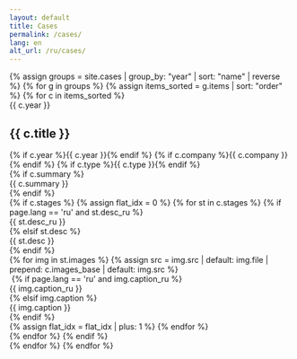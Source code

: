 ```yaml
---
layout: default
title: Cases
permalink: /cases/
lang: en
alt_url: /ru/cases/
---
```


<div class="featured-cases">
  {% assign groups = site.cases | group_by: "year" | sort: "name" | reverse %}
  {% for g in groups %}
    {% assign items_sorted = g.items | sort: "order" %}
    {% for c in items_sorted %}
      <div class="case-block">
        <div class="case-year-rail">{{ c.year }}</div>
        <div class="case-meta2">
          <div class="case-title-row">
            <h2 class="case-title3">{{ c.title }}</h2>
          </div>
          <div class="case-meta2-inline">
            {% if c.year %}<span class="case-year-inline">{{ c.year }}</span>{% endif %}
            {% if c.company %}<span class="case-company">{{ c.company }}</span>{% endif %}
            {% if c.type %}<span class="case-type">{{ c.type }}</span>{% endif %}
          </div>
          {% if c.summary %}<div class="case-summary2">{{ c.summary }}</div>{% endif %}
        </div>
        {% if c.stages %}
  {% assign flat_idx = 0 %}
  {% for st in c.stages %}
    {% if page.lang == 'ru' and st.desc_ru %}
      <div class="stage-summary">{{ st.desc_ru }}</div>
    {% elsif st.desc %}
      <div class="stage-summary">{{ st.desc }}</div>
    {% endif %}
    <div class="case-gallery">
      {% for img in st.images %}
        {% assign src = img.src | default: img.file | prepend: c.images_base | default: img.src %}
        <div class="case-gallery-item">
          <img class="case-thumb2 lazy-img" data-src="{{ site.baseurl }}{{ src }}" alt="">
          {% if page.lang == 'ru' and img.caption_ru %}
            <div class="case-thumb-caption">{{ img.caption_ru }}</div>
          {% elsif img.caption %}
            <div class="case-thumb-caption">{{ img.caption }}</div>
          {% endif %}
        </div>
        {% assign flat_idx = flat_idx | plus: 1 %}
      {% endfor %}
    </div>
  {% endfor %}
{% endif %}
      </div>
    {% endfor %}
  {% endfor %}
</div>